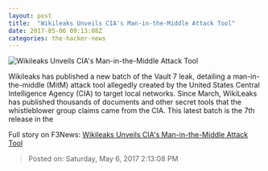 ```yaml
---
layout: post
title:  "Wikileaks Unveils CIA's Man-in-the-Middle Attack Tool"
date: 2017-05-06 09:13:08Z
categories: the-hacker-news
---
```


![Wikileaks Unveils CIA's Man-in-the-Middle Attack Tool](https://4.bp.blogspot.com/-mEZaCiXLy58/WQ2QvfHNuEI/AAAAAAAAsfo/8Irtu3d3zD0TOxHSvalZBWZehnXwD3qOACLcB/s1600/man-in-the-middle-hacking-tool-download.png)

Wikileaks has published a new batch of the Vault 7 leak, detailing a man-in-the-middle (MitM) attack tool allegedly created by the United States Central Intelligence Agency (CIA) to target local networks. Since March, WikiLeaks has published thousands of documents and other secret tools that the whistleblower group claims came from the CIA. This latest batch is the 7th release in the


Full story on F3News: [Wikileaks Unveils CIA's Man-in-the-Middle Attack Tool](http://www.f3nws.com/n/4QyGBG)

> Posted on: Saturday, May 6, 2017 2:13:08 PM
